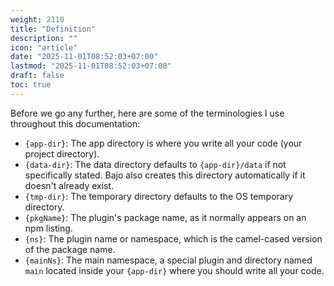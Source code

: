 ```yaml
---
weight: 2110
title: "Definition"
description: ""
icon: "article"
date: "2025-11-01T08:52:03+07:00"
lastmod: "2025-11-01T08:52:03+07:00"
draft: false
toc: true
---
```


Before we go any further, here are some of the terminologies I use throughout this documentation:

- ```{app-dir}```: The app directory is where you write all your code (your project directory).
- ```{data-dir}```: The data directory defaults to ```{app-dir}/data``` if not specifically stated. Bajo also creates this directory automatically if it doesn't already exist.
- ```{tmp-dir}```: The temporary directory defaults to the OS temporary directory.
- ```{pkgName}```: The plugin's package name, as it normally appears on an npm listing.
- ```{ns}```: The plugin name or namespace, which is the camel-cased version of the package name.
- ```{mainNs}```: The main namespace, a special plugin and directory named ```main``` located inside your ```{app-dir}``` where you should write all your code.
